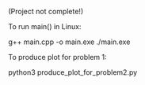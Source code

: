 (Project not complete!)

To run main() in Linux:

g++ main.cpp -o main.exe
./main.exe

To produce plot for problem 1:

python3 produce_plot_for_problem2.py
